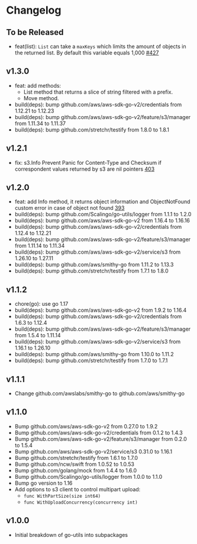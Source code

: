 # Changelog

## To be Released

* feat(list): `List` can take a `maxKeys` which limits the amount of objects in the returned list. By default this variable equals 1,000 [#427](https://github.com/Scalingo/go-utils/pull/427)

## v1.3.0

* feat: add methods:
    * List method that returns a slice of string filtered with a prefix.
    * Move method.
* build(deps): bump github.com/aws/aws-sdk-go-v2/credentials from 1.12.21 to 1.12.23
* build(deps): bump github.com/aws/aws-sdk-go-v2/feature/s3/manager from 1.11.34 to 1.11.37
* build(deps): bump github.com/stretchr/testify from 1.8.0 to 1.8.1

## v1.2.1

* fix: s3.Info Prevent Panic for Content-Type and Checksum if correspondent values returned by s3 are nil pointers [403](https://github.com/Scalingo/go-utils/pull/403)

## v1.2.0

* feat: add Info method, it returns object information and ObjectNotFound custom error in case of object not found [393](https://github.com/Scalingo/go-utils/pull/393)
* build(deps): bump github.com/Scalingo/go-utils/logger from 1.1.1 to 1.2.0
* build(deps): bump github.com/aws/aws-sdk-go-v2 from 1.16.4 to 1.16.16
* build(deps): bump github.com/aws/aws-sdk-go-v2/credentials from 1.12.4 to 1.12.21
* build(deps): bump github.com/aws/aws-sdk-go-v2/feature/s3/manager from 1.11.14 to 1.11.34
* build(deps): bump github.com/aws/aws-sdk-go-v2/service/s3 from 1.26.10 to 1.27.11
* build(deps): bump github.com/aws/smithy-go from 1.11.2 to 1.13.3
* build(deps): bump github.com/stretchr/testify from 1.7.1 to 1.8.0

## v1.1.2

* chore(go): use go 1.17
* build(deps): bump github.com/aws/aws-sdk-go-v2 from 1.9.2 to 1.16.4
* build(deps): bump github.com/aws/aws-sdk-go-v2/credentials from 1.6.3 to 1.12.4
* build(deps): bump github.com/aws/aws-sdk-go-v2/feature/s3/manager from 1.5.4 to 1.11.14
* build(deps): bump github.com/aws/aws-sdk-go-v2/service/s3 from 1.16.1 to 1.26.10
* build(deps): bump github.com/aws/smithy-go from 1.10.0 to 1.11.2
* build(deps): bump github.com/stretchr/testify from 1.7.0 to 1.7.1

## v1.1.1

* Change github.com/awslabs/smithy-go to github.com/aws/smithy-go

## v1.1.0

* Bump github.com/aws/aws-sdk-go-v2 from 0.27.0 to 1.9.2
* Bump github.com/aws/aws-sdk-go-v2/credentials from 0.1.2 to 1.4.3
* Bump github.com/aws/aws-sdk-go-v2/feature/s3/manager from 0.2.0 to 1.5.4
* Bump github.com/aws/aws-sdk-go-v2/service/s3 0.31.0 to 1.16.1
* Bump github.com/stretchr/testify from 1.6.1 to 1.7.0
* Bump github.com/ncw/swift from 1.0.52 to 1.0.53
* Bump github.com/golang/mock from 1.4.4 to 1.6.0
* Bump github.com/Scalingo/go-utils/logger from 1.0.0 to 1.1.0
* Bump go version to 1.16
* Add options to s3 client to control multipart upload:
	* `func WithPartSize(size int64)`
	* `func WithUploadConcurrency(concurrency int)`

## v1.0.0

* Initial breakdown of go-utils into subpackages
